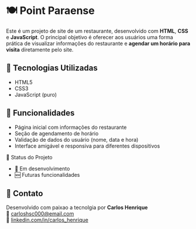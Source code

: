 # 🍽️ Point Paraense

Este é um projeto de site de um restaurante, desenvolvido com **HTML**, **CSS** e **JavaScript**. O principal objetivo é oferecer aos usuários uma forma prática de visualizar informações do restaurante e **agendar um horário para visita** diretamente pelo site.

## 🚀 Tecnologias Utilizadas

- HTML5  
- CSS3  
- JavaScript (puro)

## 🧩 Funcionalidades

- Página inicial com informações do restaurante  
- Seção de agendamento de horário  
- Validação de dados do usuário (nome, data e hora)  
- Interface amigável e responsiva para diferentes dispositivos
  
📌 Status do Projeto
- 🚧 Em desenvolvimento
- 🆕 Futuras funcionalidades
  
## 💬 Contato

Desenvolvido com paixao a tecnolgia por **Carlos Henrique**  
📧 [carloshsc000@email.com](mailto:carloshsc000@email.com)  
🔗 [linkedin.com/in/carlos_henrique](https://www.linkedin.com/in/carlos-henrique-197347199/)


